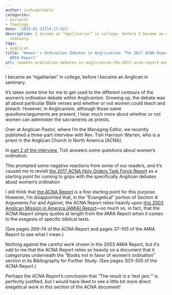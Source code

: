 ```yaml
---
author: joshuapsteele
categories:
- personal
- theology
date: '2019-01-31T14:17:52Z'
description: I became an “egalitarian” in college, before I became an Anglican in
  seminary.
tags:
- anglican
title: 'Women''s Ordination Debates in Anglicanism: The 2017 ACNA Report and the 2003
  AMIA Report'
url: /womens-ordination-debates-in-anglicanism-the-2017-acna-report-and-the-2003-amia-report/
---
```


I became an “egalitarian” in college, before I became an Anglican in seminary.

It’s taken some time for me to get used to the different contours of the women’s ordination debate within Anglicanism. Growing up, the debate was all about particular Bible verses and whether or not women could teach and preach. However, in Anglicanism, although those same questions/arguments are present, I hear much more about whether or not women can administer the sacraments as priests.

Over at Anglican Pastor, where I’m the Managing Editor, we recently published a three-part interview with Rev. Tish Harrison Warren, who is a priest in the Anglican Church in North America \[ACNA\].

In [part 2 of the interview](http://anglicanpastor.com/ask-an-anglican-pastor-an-interview-with-tish-harrison-warren-pt-2/), Tish answers some questions about women’s ordination.

This prompted some negative reactions from some of our readers, and it’s caused me to revisit [the 2017 ACNA Holy Orders Task Force Report](http://anglicanpastor.com/want-to-learn-more-about-womens-ordination-debates-within-anglicanism-start-with-these-resources/) as a starting point for coming to grips with the specifically *Anglican* debates about women’s ordination.

I still think that [the ACNA Report](http://anglicanpastor.com/wp-content/uploads/2019/01/HolyOrdersTaskForce.pdf) is a fine starting point for this purpose. However, I’m disappointed that, in the “Evangelical” portion of Section 4: Arguments For and Against, the ACNA Report relies heavily upon [this 2003 Anglican Mission in America \[AMIA\] Report](http://anglicanpastor.com/wp-content/uploads/2019/01/AMIA_2003_Womens-Ordination-Report.pdf)—so much so, in fact, that the ACNA Report simply quotes at length from the AMIA Report when it comes to the exegesis of specific biblical texts.

(See pages 269–74 of the ACNA Report and pages 37–105 of the AMIA Report to see what I mean.)

Nothing against the careful work shown in the 2003 AMIA Report, but it’s odd to me that the ACNA Report relies so heavily on a document that it categorizes underneath the “Books not in favor of women’s ordination” section in its Bibliography for Further Study. (See pages 303–305 of the ACNA Report.)

Perhaps the ACNA Report’s conclusion that “The result is a ‘text jam.'” is perfectly justified, but I would have liked to see a little bit more direct exegetical work in this section of the ACNA document!
